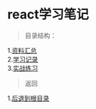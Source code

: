 # react学习笔记

>目录结构：  

1.[资料汇总](https://github.com/dandelion936/studyNotes/blob/master/react/%E8%B5%84%E6%96%99%E6%B1%87%E6%80%BB/README.md)  
2.[学习记录](https://github.com/dandelion936/studyNotes/blob/master/react/%E5%AD%A6%E4%B9%A0%E8%AE%B0%E5%BD%95/README.md)  
3.[实战练习](https://github.com/dandelion936/studyNotes/blob/master/react/%E5%AE%9E%E6%88%98%E7%BB%83%E4%B9%A0/README.md)


> 返回 
 
1.[后退到根目录](https://github.com/dandelion936/studyNotes/blob/master/README.md)  
